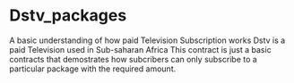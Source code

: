 # Dstv_packages
A basic understanding of how paid Television Subscription works
Dstv is a paid Television used in Sub-saharan Africa
This contract is just a basic contracts that demostrates how subcribers can only subscribe to a particular package with the required 
amount.

